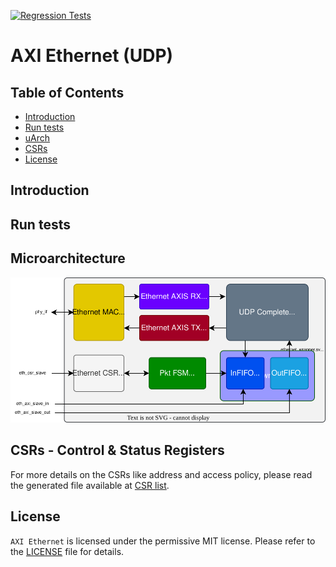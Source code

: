 [![Regression Tests](https://github.com/aignacio/ethernet_axi/actions/workflows/regression.yaml/badge.svg)](https://github.com/aignacio/ethernet_axi/actions/workflows/regression.yaml)

# AXI Ethernet (UDP)

## Table of Contents
* [Introduction](#intro)
* [Run tests](#test)
* [uArch](#uarch)
* [CSRs](#csrs)
* [License](#lic)

## <a name="intro"></a> Introduction

## <a name="test"></a> Run tests

## <a name="uarch"></a> Microarchitecture
![rtl_uarch](docs/eth_axi.svg)

## <a name="csrs"></a> CSRs - Control & Status Registers
For more details on the CSRs like address and access policy, please read the generated file available at [CSR list](csr_out/eth_csr.md). 

## <a name="lic"></a> License
`AXI Ethernet` is licensed under the permissive MIT license. Please refer to the [LICENSE](LICENSE) file for details.
